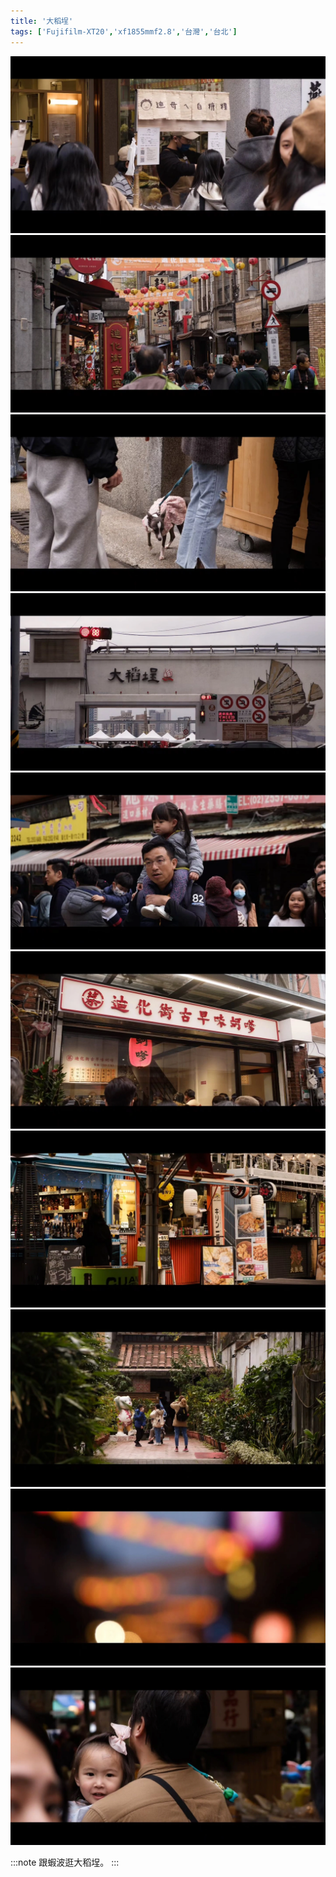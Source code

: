 ```yaml
---
title: '大稻埕'
tags: ['Fujifilm-XT20','xf1855mmf2.8','台灣','台北']
---
```

![001](./img/instagram_output/202401/001.webp)
![002](./img/instagram_output/202401/002.webp)
![003](./img/instagram_output/202401/003.webp)
![004](./img/instagram_output/202401/004.webp)
![005](./img/instagram_output/202401/005.webp)
![006](./img/instagram_output/202401/006.webp)
![007](./img/instagram_output/202401/007.webp)
![008](./img/instagram_output/202401/008.webp)
![009](./img/instagram_output/202401/009.webp)
![010](./img/instagram_output/202401/010.webp)

:::note 
跟蝦波逛大稻埕。
:::